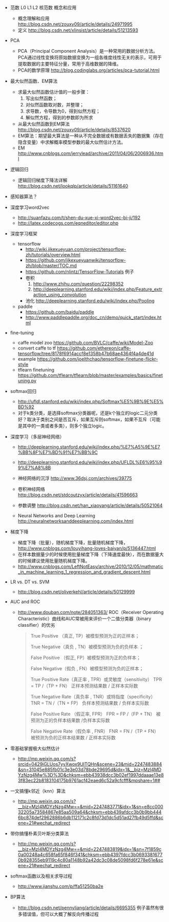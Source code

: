 - 范数 L0 L1 L2 核范数 概念和应用

  - 概念理解和应用 http://blog.csdn.net/zouxy09/article/details/24971995
  - 定义 http://blog.csdn.net/xlinsist/article/details/51213593
  
- PCA

  - PCA（Principal Component Analysis）是一种常用的数据分析方法。PCA通过线性变换将原始数据变换为一组各维度线性无关的表示，可用于提取数据的主要特征分量，常用于高维数据的降维。
  - PCA的数学原理 http://blog.codinglabs.org/articles/pca-tutorial.html

- 最大似然函数、EM算法

  - 求最大似然函数估计值的一般步骤：
    1. 写出似然函数；
    2. 对似然函数取对数，并整理；
    3. 求导数，令导数为0，得到似然方程；
    4. 解似然方程，得到的参数即为所求
  - 从最大似然函数到EM算法 http://blog.csdn.net/zouxy09/article/details/8537620
  - EM算法：期望最大算法是一种从不完全数据或有数据丢失的数据集（存在隐含变量）中求解概率模型参数的最大似然估计方法。
  - EM http://www.cnblogs.com/jerrylead/archive/2011/04/06/2006936.html

- 逻辑回归
  
  - 逻辑回归梯度下降法详解 http://blog.csdn.net/lookqlp/article/details/51161640 

- 感知器算法？


- 深度学习word2vec
  
  - http://suanfazu.com/t/shen-du-xue-xi-word2vec-bi-ji/192  
  - http://latex.codecogs.com/eqneditor/editor.php

- 深度学习框架
  
  - tensorflow
     - http://wiki.jikexueyuan.com/project/tensorflow-zh/tutorials/overview.html
     - https://github.com/jikexueyuanwiki/tensorflow-zh/blob/master/TOC.md
     - https://github.com/nlintz/TensorFlow-Tutorials 例子  
     - 卷积 
       1. http://www.zhihu.com/question/22298352
       2. http://deeplearning.stanford.edu/wiki/index.php/Feature_extraction_using_convolution
     - 池化 http://deeplearning.stanford.edu/wiki/index.php/Pooling
  - paddle
     - https://github.com/baidu/paddle
     - http://www.paddlepaddle.org/doc_cn/demo/quick_start/index.html

- fine-tuning

    - caffe model zoo https://github.com/BVLC/caffe/wiki/Model-Zoo
    - convert caffe to tf https://github.com/ethereon/caffe-tensorflow/tree/8178f6914accf8e1358b47b68ae4364f4a4de41d
    - example https://github.com/joelthchao/tensorflow-finetune-flickr-style
    - tflearn finetuning https://github.com/tflearn/tflearn/blob/master/examples/basics/finetuning.py
- softmax回归

  - http://ufldl.stanford.edu/wiki/index.php/Softmax%E5%9B%9E%E5%BD%92
  - 对于k类分类，是选择softmax分类器呢，还是k个独立的logic二元分类好？取决于类别之间是否互斥，如果互斥则softmax，如果不互斥（可能是其中的一类或者多类），则多个独立logic。


- 深度学习（多层神经网络）
  - http://deeplearning.stanford.edu/wiki/index.php/%E7%A5%9E%E7%BB%8F%E7%BD%91%E7%BB%9C
    
  - http://deeplearning.stanford.edu/wiki/index.php/UFLDL%E6%95%99%E7%A8%8B
  - 神经网络的沉浮 http://www.36dsj.com/archives/39775 
  - 卷积神经网络 http://blog.csdn.net/stdcoutzyx/article/details/41596663
  - 参数调整 http://blog.csdn.net/han_xiaoyang/article/details/50521064
  - Neural Networks and Deep Learning http://neuralnetworksanddeeplearning.com/index.html
 

- 梯度下降
  
  - 梯度下降（批量），随机梯度下降，批量随机梯度下降，http://www.cnblogs.com/louyihang-loves-baiyan/p/5136447.html 
  - 在样本数据量少的时候使用批量梯度下降（下降速度最快），而在数据量大的时候建议使用批量随机梯度下降。
  - http://www.cnblogs.com/LeftNotEasy/archive/2010/12/05/mathmatic_in_machine_learning_1_regression_and_gradient_descent.html

- LR vs. DT vs. SVM

  - http://blog.csdn.net/oliverkehl/article/details/50129999

- AUC and ROC

  - http://www.douban.com/note/284051363/ ROC（Receiver Operating Characteristic）曲线和AUC常被用来评价一个二值分类器（binary classifier）的优劣

    > True Positive （真正, TP）被模型预测为正的正样本；
    > 
    > True Negative（真负 , TN）被模型预测为负的负样本 ；
    > 
    > False Positive （假正, FP）被模型预测为正的负样本；
    > 
    > False Negative（假负 , FN）被模型预测为负的正样本；
    > 
    > True Positive Rate（真正率 , TPR）或灵敏度（sensitivity） 
    >    TPR = TP /（TP + FN） 
    >    正样本预测结果数 / 正样本实际数
    > 
    > True Negative Rate（真负率 , TNR）或特指度（specificity） 
    >    TNR = TN /（TN + FP） 
    >    负样本预测结果数 / 负样本实际数 
    > 
    > False Positive Rate （假正率, FPR） 
    >    FPR = FP /（FP + TN） 
    >    被预测为正的负样本结果数 /负样本实际数 
    > 
    > False Negative Rate（假负率 , FNR） 
    >    FNR = FN /（TP + FN） 
    >    被预测为负的正样本结果数 / 正样本实际数

- 零基础掌握极大似然估计

    - http://mp.weixin.qq.com/s?srcid=0429iGLUos7yyXwox9UITQHn&scene=23&mid=2247483884&sn=31045e885fb01c3e3e03d78bde29695d&idx=1&__biz=MzI4MDYzNzg4Mw%3D%3D&chksm=ebb43938dcc3b02ef1997ddaaae13e83f83ec22b8183104175b9761acf42eaed6c52a9cfcfff&mpshare=1##
    
- 一文搞懂k邻近（knn）算法

    - http://mp.weixin.qq.com/s?__biz=MzI4MDYzNzg4Mw==&mid=2247483771&idx=1&sn=e8cc00032205a73584867e85aa509a64&chksm=ebb439afdcc3b0b9bb4446bc874def2962886b6db112171c2c8fd73d1dc5d51ad27fb49d5ffd&scene=21#wechat_redirect
    
- 带你搞懂朴素贝叶斯分类算法

    - http://mp.weixin.qq.com/s?__biz=MzI4MDYzNzg4Mw==&mid=2247483819&idx=1&sn=7f1859c0a00248a4c658fa65f846f341&chksm=ebb4397fdcc3b06933816770b928355eb9119c4c80a1148b92a42dc3c08de5098fd6f278e61e&scene=21#wechat_redirect

- softmax函数以及相关求导过程

    - http://www.jianshu.com/p/ffa51250ba2e
    
- BP算法

    - http://blog.csdn.net/pennyliang/article/details/6695355 例子虽然有很多错误值，但可以大概了解反向传播过程
